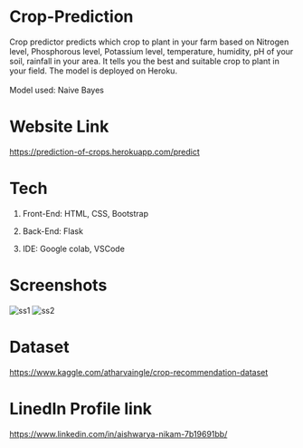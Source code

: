 # Crop-Prediction
Crop predictor predicts which crop to plant in your farm based on Nitrogen level, Phosphorous level, Potassium level, temperature, humidity, pH of your soil, rainfall in your area. It tells you the best and suitable crop to plant in your field. The model is deployed on Heroku. <br/><br/>
Model used: Naive Bayes

# Website Link
https://prediction-of-crops.herokuapp.com/predict

# Tech
1. Front-End: HTML, CSS, Bootstrap

2. Back-End: Flask 
 
3. IDE: Google colab, VSCode 

# Screenshots
![ss1](https://user-images.githubusercontent.com/75825851/130815240-a27a5ad6-335b-454c-a6d4-8f15892b1429.PNG)
![ss2](https://user-images.githubusercontent.com/75825851/130815264-499b5656-ac8c-4562-80ac-8e5ebe30da05.PNG)

# Dataset
https://www.kaggle.com/atharvaingle/crop-recommendation-dataset

# LinedIn Profile link
https://www.linkedin.com/in/aishwarya-nikam-7b19691bb/
